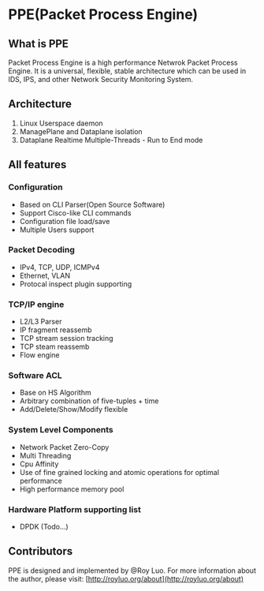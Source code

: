 PPE(Packet Process Engine)
======

## What is PPE
Packet Process Engine is a high performance Netwrok Packet Process Engine. It is a universal, flexible,  stable architecture which can be used in IDS, IPS, and other Network Security Monitoring System.

## Architecture
1. Linux Userspace daemon
2. ManagePlane and Dataplane isolation
3. Dataplane Realtime Multiple-Threads - Run to End mode

## All features
### Configuration
- Based on CLI Parser(Open Source Software)
- Support Cisco-like CLI commands
- Configuration file load/save
- Multiple Users support

### Packet Decoding
- IPv4, TCP, UDP, ICMPv4
- Ethernet, VLAN
- Protocal inspect plugin supporting

### TCP/IP engine
- L2/L3 Parser
- IP fragment reassemb
- TCP stream session tracking
- TCP steam reassemb
- Flow engine

### Software ACL
- Base on HS Algorithm
- Arbitrary combination of five-tuples + time
- Add/Delete/Show/Modify flexible
  
### System Level Components
- Network Packet Zero-Copy
- Multi Threading
- Cpu Affinity
- Use of fine grained locking and atomic operations for optimal performance
- High performance memory pool

### Hardware Platform supporting list
- DPDK (Todo...) 


## Contributors
PPE is designed and implemented by @Roy Luo. For more information about the author, please visit: [http://royluo.org/about](http://royluo.org/about)

